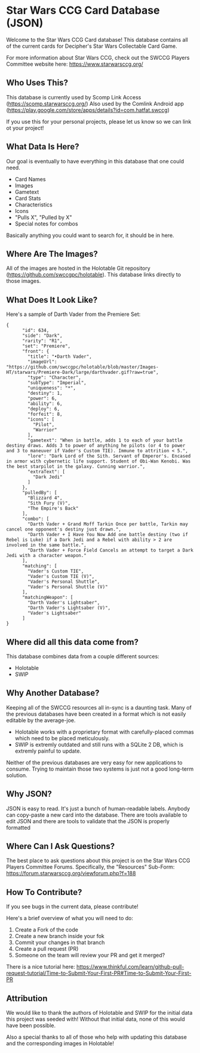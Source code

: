 # Star Wars CCG Card Database  (JSON)
Welcome to the Star Wars CCG Card database! This database contains all of the current cards for Decipher's Star Wars Collectable Card Game.

For more information about Star Wars CCG, check out the SWCCG Players Committee website here: https://www.starwarsccg.org/


## Who Uses This?
This database is currently used by Scomp Link Access (https://scomp.starwarsccg.org/)
Also used by the Comlink Android app (https://play.google.com/store/apps/details?id=com.hatfat.swccg)

If you use this for your personal projects, please let us know so we can link ot your project!


## What Data Is Here?
Our goal is eventually to have everything in this database that one could need.
- Card Names
- Images
- Gametext
- Card Stats
- Characteristics
- Icons
- "Pulls X", "Pulled by X"
- Special notes for combos

Basically anything you could want to search for, it should be in here.


## Where Are The Images?
All of the images are hosted in the Holotable Git repository (https://github.com/swccgpc/holotable). This database links directly to those images.


## What Does It Look Like?
Here's a sample of Darth Vader from the Premiere Set:
```
{
      "id": 634,
      "side": "Dark",
      "rarity": "R1",
      "set": "Premiere",
      "front": {
        "title": "•Darth Vader",
        "imageUrl": "https://github.com/swccgpc/holotable/blob/master/Images-HT/starwars/Premiere-Dark/large/darthvader.gif?raw=true",
        "type": "Character",
        "subType": "Imperial",
        "uniqueness": "*",
        "destiny": 1,
        "power": 6,
        "ability": 6,
        "deploy": 6,
        "forfeit": 8,
        "icons": [
          "Pilot",
          "Warrior"
        ],
        "gametext": "When in battle, adds 1 to each of your battle destiny draws. Adds 3 to power of anything he pilots (or 4 to power and 3 to maneuver if Vader's Custom TIE). Immune to attrition < 5.",
        "lore": "Dark Lord of the Sith. Servant of Emperor's. Encased in armor with cybernetic life support. Student of Obi-Wan Kenobi. Was the best starpilot in the galaxy. Cunning warrior.",
        "extraText": [
          "Dark Jedi"
        ]
      },
      "pulledBy": [
        "Blizzard 4",
        "Sith Fury (V)",
        "The Empire's Back"
      ],
      "combo": [
        "Darth Vader + Grand Moff Tarkin Once per battle, Tarkin may cancel one opponent's destiny just drawn.",
        "Darth Vader + I Have You Now Add one battle destiny (two if Rebel is Luke) if a Dark Jedi and a Rebel with ability > 2 are involved in the same battle.",
        "Darth Vader + Force Field Cancels an attempt to target a Dark Jedi with a character weapon."
      ],
      "matching": [
        "Vader's Custom TIE",
        "Vader's Custom TIE (V)",
        "Vader's Personal Shuttle",
        "Vader's Personal Shuttle (V)"
      ],
      "matchingWeapon": [
        "Darth Vader's Lightsaber",
        "Darth Vader's Lightsaber (V)",
        "Vader's Lightsaber"
      ]
}
```


## Where did all this data come from?
This database combines data from a couple different sources:
- Holotable
- SWIP


## Why Another Database?
Keeping all of the SWCCG resources all in-sync is a daunting task. Many of the previous databases have been created in a format which is not easily editable by the average-joe.  
- Holotable works with a proprietary format with carefully-placed commas which need to be placed meticulously.  
- SWIP is extremly outdated and still runs with a SQLite 2 DB, which is extremly painful to update.

Neither of the previous databases are very easy for new applications to consume. Trying to maintain those two systems is just not a good long-term solution. 


## Why JSON?
JSON is easy to read.  It's just a bunch of human-readable labels. Anybody can copy-paste a new card into the database. There are tools available to edit JSON and there are tools to validate that the JSON is properly formatted


## Where Can I Ask Questions?
The best place to ask questions about this project is on the Star Wars CCG Players Committee Forums. Specifically, the "Resources" Sub-Form: https://forum.starwarsccg.org/viewforum.php?f=188


## How To Contribute?
If you see bugs in the current data, please contribute!

Here's a brief overview of what you will need to do:
1. Create a Fork of the code
2. Create a new branch inside your fok
3. Commit your changes in that branch
4. Create a pull request (PR)
5. Someone on the team will review your PR and get it merged?

There is a nice tutorial here:
https://www.thinkful.com/learn/github-pull-request-tutorial/Time-to-Submit-Your-First-PR#Time-to-Submit-Your-First-PR


## Attribution
We would like to thank the authors of Holotable and SWIP for the initial data this project was seeded with! Without that initial data, none of this would have been possible.

Also a special thanks to all of those who help with updating this database and the corresponding images in Holotable!
